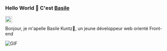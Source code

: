 ### Hello World 👋 C'est [Basile](https://www.portfolio.basilek.ovh)


<a href="https://fr.linkedin.com/in/basile-kuntz-644baa1a1">
<img align="left" alt="Saket Prag" width="22px" src="https://cdn.jsdelivr.net/npm/simple-icons@v3/icons/linkedin.svg" />
</a>

<br/>

Bonjour, je m'apelle Basile Kuntz🙌, un jeune développeur web orienté Front-end


<img align="center" alt="GIF" src="https://media.giphy.com/media/CuuSHzuc0O166MRfjt/giphy.gif" />

